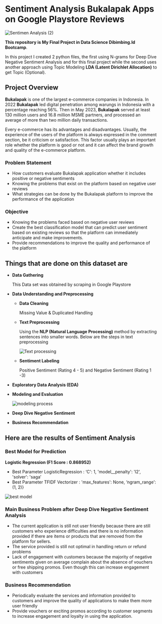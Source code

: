 # Sentiment Analysis Bukalapak Apps on Google Playstore Reviews
![Sentimen Analysis (2)](https://github.com/Rizal-A/Sentiment-Analysis-Bukalapak-Apps/assets/117552819/fac82481-3ac8-4d01-803b-762fb90c1567)


**This repository is My Final Project in Data Science Dibimbing.Id Bootcamp**. 

In this project I created 2 python files, the first using N-grams for Deep Dive Negative Sentiment Analysis and for this final project while the second uses another approach using Topic Modeling **LDA (Latent Dirichlet Allocation)** to get Topic (Optional). 

## Project Overview

<p><b>Bukalapak</b> is one of the largest e-commerce companies in Indonesia. In 2022 <b>Bukalapak</b> led digital penetration among warungs in Indonesia with a percentage reaching 56%. Then in May 2023, <b>Bukalapak</b> served at least 130 million users and 16.8 million MSME partners, and processed an average of more than two million daily transactions.

  Every e-commerce has its advantages and disadvantages. Usually, the experience of the users of the platform is always expressed in the comment section, be it criticism or satisfaction. This factor usually plays an important role whether the platform is good or not and it can affect the brand growth and quality of the e-commerce platform.
</p>

### Problem Statement
- How customers evaluate Bukalapak application whether it includes positive or negative sentiments
- Knowing the problems that exist on the platform based on negative user reviews
- What strategies can be done by the Bukalapak platform to improve the performance of the application

### Objective

- Knowing the problems faced based on negative user reviews
- Create the best classification model that can predict user sentiment based on existing reviews so that the platform can immediately anticipate and make improvements.
- Provide recommendations to improve the quality and performance of the platform

## Things that are done on this dataset are

- **Data Gathering**

  This Data set was obtained by scraping in Google Playstore
- **Data Understanding and Preprocessing**
  - **Data Cleaning**

    Missing Value & Duplicated Handling
  - **Text Preprocessing**
 
    Using the <b>NLP (Natural Language Processing)</b> method by extracting sentences into smaller words. Below are the steps in text preprocessing
 
    ![Text processing](https://github.com/Rizal-A/Sentiment-Analysis-Bukalapak-Apps/assets/117552819/ab85c5e1-8568-4841-a1f0-255ef84f47ac)

  - **Sentiment Labeling**
    
    Positive Sentiment (Rating 4 - 5) and Negative Sentiment (Rating 1 -3)
- **Exploratory Data Analysis (EDA)**
- **Modeling and Evaluation**

  ![modeling process](https://github.com/Rizal-A/Sentiment-Analysis-Bukalapak-Apps/assets/117552819/13207f51-cda2-4d05-8c52-d29e086a49fc)

- **Deep Dive Negative Sentiment**
- **Business Recommendation**

## Here are the results of Sentiment Analysis

### Best Model for Prediction

**Logistic Regression (F1 Score : 0.868952)**
  - Best Parameter LogisticRegression :  ‘C': 1, 'model__penalty': 'l2', 'solver': 'saga’
  - Best Parameter TFIDF Vectorizer : 'max_features': None, ‘ngram_range': (1, 2)}
    
![best model](https://github.com/Rizal-A/Sentiment-Analysis-Bukalapak-Apps/assets/117552819/c096204d-f743-4bc3-bdea-a7df18708d69)


### Main Business Problem after Deep Dive Negative Sentiment Analysis
- The current application is still not user friendly because there are still customers who experience difficulties and there is no information provided if there are items or products that are removed from the platform for sellers.
- The service provided is still not optimal in handling return or refund problems
- Lack of engagement with customers because the majority of negative sentiments given on average complain about the absence of vouchers or free shipping promos. Even though this can increase engagement with customers

### Business Recommendation
- Periodically evaluate the services and information provided to customers and improve the quality of applications to make them more user friendly
- Provide vouchers or exciting promos according to customer segments to increase engagement and loyalty in using the application.





